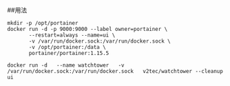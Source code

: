 ##用法

	mkdir -p /opt/portainer
	docker run -d -p 9000:9000 --label owner=portainer \
	       --restart=always --name=ui \
	       -v /var/run/docker.sock:/var/run/docker.sock \
	       -v /opt/portainer:/data \
	       portainer/portainer:1.15.5

	docker run -d   --name watchtower   -v /var/run/docker.sock:/var/run/docker.sock   v2tec/watchtower --cleanup ui
